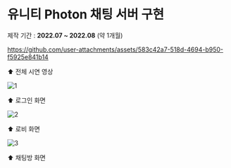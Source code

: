 # 유니티 Photon 채팅 서버 구현

제작 기간 : **2022.07 ~ 2022.08** (약 1개월)

https://github.com/user-attachments/assets/583c42a7-518d-4694-b950-f5925e841b14

⬆ 전체 시연 영상

![1](https://github.com/user-attachments/assets/73eb606e-0df8-46ea-96a1-bb4bc9365a69)

⬆ 로그인 화면

![2](https://github.com/user-attachments/assets/da14a87b-9557-4588-b0ba-c2f88e9a2722)

⬆ 로비 화면

![3](https://github.com/user-attachments/assets/2e33fce9-2bee-4a8a-b29b-b9abdbd4f5b3)

⬆ 채팅방 화면
